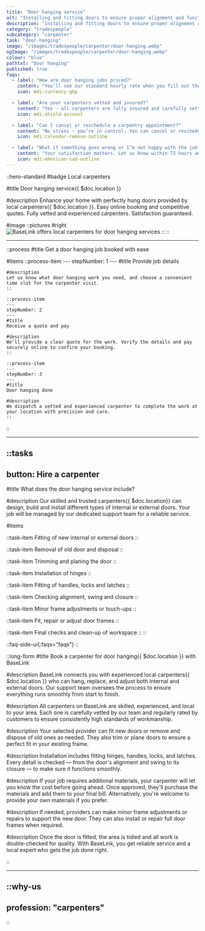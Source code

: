 ```yaml
---
title: "Door hanging service"
alt: "Installing and fitting doors to ensure proper alignment and functionality"
description: "Installing and fitting doors to ensure proper alignment and functionality"
category: "tradespeople"
subcategory: "carpenter"
task: "door-hanging"
image: "/images/tradespeople/carpenter/door-hanging.webp"
ogImage: "/images/tradespeople/carpenter/door-hanging.webp"
colour: "blue"
pathtxt: "Door hanging"
published: true
faqs:
  - label: "How are door hanging jobs priced?"
    content: "You’ll see our standard hourly rate when you fill out the form, but final pricing depends on the scope of work. Once submitted, we’ll review the details and get back to you with a tailored quote and estimated time to complete the job. The minimum booking is one hour."
    icon: mdi:currency-gbp

  - label: "Are your carpenters vetted and insured?"
    content: "Yes – all carpenters are fully insured and carefully vetted. We run background checks, interview each candidate, and assess their experience before they join BaseLink. But it doesn’t stop there – we collect ongoing feedback after every clean to make sure only the best stick around. So you get safe, reliable service every time."
    icon: mdi:shield-account

  - label: "Can I cancel or reschedule a carpentry appointment?"
    content: "No stress – you’re in control. You can cancel or reschedule your booking anytime up to 24 hours before the clean, free of charge. Just log in to your account and manage everything online in a few clicks. Need to make a last-minute change? We’ll do our best to help – just get in touch."
    icon: mdi:calendar-remove-outline

  - label: "What if something goes wrong or I’m not happy with the job?"
    content: "Your satisfaction matters. Let us know within 72 hours and we’ll put things right with another visit free of charge. We review feedback after every job to keep our service standards high."
    icon: mdi:emoticon-sad-outline
---
```


::hero-standard
#badge
Local carpenters

#title
Door hanging service{{ $doc.location }}

#description
Enhance your home with perfectly hung doors provided by local carpenters{{ $doc.location }}. Easy online booking and competitive quotes. Fully vetted and experienced carpenters. Satisfaction guaranteed.

#image
    ::pictures
    #right
    ![BaseLink offers local carpenters for door hanging services](/images/tradespeople/carpenter/door-hanging.webp)
    ::
::

---

::process
#title
Get a door hanging job booked with ease

#items
    ::process-item
    ---
    stepNumber: 1
    ---
    #title
    Provide job details

    #description
    Let us know what door hanging work you need, and choose a convenient time slot for the carpenter visit.
    ::
    
    ::process-item
    ---
    stepNumber: 2
    ---
    #title
    Receive a quote and pay

    #description
    We'll provide a clear quote for the work. Verify the details and pay securely online to confirm your booking.
    ::

    ::process-item
    ---
    stepNumber: 3
    ---
    #title
    Door hanging done

    #description
    We dispatch a vetted and experienced carpenter to complete the work at your location with precision and care.
    ::
::

---

::tasks
---
button: Hire a carpenter
---
#title
What does the door hanging service include?

#description
Our skilled and trusted carpenters{{ $doc.location}} can design, build and install different types of internal or external doors. Your job will be managed by our dedicated support team for a reliable service.

#items

  ::task-item
  Fitting of new internal or external doors
  ::

  ::task-item
  Removal of old door and disposal
  ::

  ::task-item
  Trimming and planing the door
  ::

  ::task-item
  Installation of hinges
  ::

  ::task-item
  Fitting of handles, locks and latches
  ::

  ::task-item
  Checking alignment, swing and closure
  ::

  ::task-item
  Minor frame adjustments or touch-ups
  ::

  ::task-item
  Fit, repair or adjust door frames
  ::

  ::task-item
  Final checks and clean-up of workspace
  ::
::


::faq-side-ui{:faqs="faqs"}
::


::long-form
#title
Book a carpenter for door hanging{{ $doc.location }} with BaseLink

#description
BaseLink connects you with experienced local carpenters{{ $doc.location }} who can hang, replace, and adjust both internal and external doors. Our support team oversees the process to ensure everything runs smoothly from start to finish.

#description
All carpenters on BaseLink are skilled, experienced, and local to your area. Each one is carefully vetted by our team and regularly rated by customers to ensure consistently high standards of workmanship.

#description
Your selected provider can fit new doors or remove and dispose of old ones as needed. They also trim or plane doors to ensure a perfect fit in your existing frame.

#description
Installation includes fitting hinges, handles, locks, and latches. Every detail is checked — from the door's alignment and swing to its closure — to make sure it functions smoothly.

#description
If your job requires additional materials, your carpenter will let you know the cost before going ahead. Once approved, they'll purchase the materials and add them to your final bill. Alternatively, you're welcome to provide your own materials if you prefer.

#description
If needed, providers can make minor frame adjustments or repairs to support the new door. They can also install or repair full door frames when required.

#description
Once the door is fitted, the area is tidied and all work is double-checked for quality. With BaseLink, you get reliable service and a local expert who gets the job done right.

::

---

::why-us
---
profession: "carpenters"
---
::